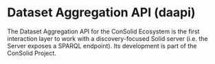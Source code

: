 # Dataset Aggregation API (daapi)
The Dataset Aggregation API for the ConSolid Ecosystem is the first interaction layer to work with a discovery-focused Solid server (i.e. the Server exposes a SPARQL endpoint). Its development is part of the ConSolid Project.